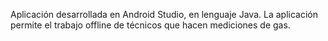 Aplicación desarrollada en Android Studio, en lenguaje Java.
La aplicación permite el trabajo offline de técnicos que hacen mediciones de gas.
